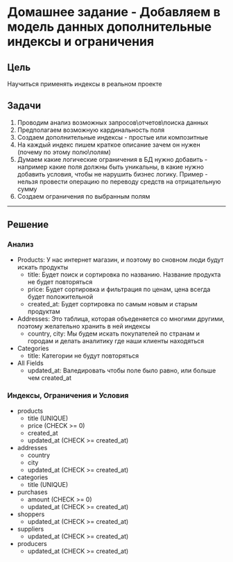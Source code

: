 # Домашнее задание - Добавляем в модель данных дополнительные индексы и ограничения

## Цель

Научиться применять индексы в реальном проекте

## Задачи

1. Проводим анализ возможных запросов\отчетов\поиска данных
2. Предполагаем возможную кардинальность поля
3. Создаем дополнительные индексы - простые или композитные
4. На каждый индекс пишем краткое описание зачем он нужен (почему по этому полю\полям)
5. Думаем какие логические ограничения в БД нужно добавить - например какие поля должны быть уникальны, в какие нужно добавить условия, чтобы не нарушить бизнес логику. Пример - нельзя провести операцию по переводу средств на отрицательную сумму
6. Создаем ограничения по выбранным полям

---

## Решение

### Анализ

- Products: У нас интернет магазин, и поэтому во сновном люди будут искать продукты
  - title: Будет поиск и сортировка по названию. Название продукта не будет повторяться
  - price: Будет сортировка и фильтрация по ценам, цена всегда будет положительной
  - created_at: Будет сортировка по самым новым и старым продуктам
- Addresses: Это таблица, которая объеденяется со многими другими, поэтому желательно хранить в ней индексы
  - country, city: Мы будем искать покупателей по странам и городам и делать аналитику где наши клиенты находяться
- Categories
  - title: Категории не будут повторяться
- All Fields
  - updated_at: Валедировать чтобы поле было равно, или больше чем created_at

### Индексы, Ограничения и Условия

- products
  - title (UNIQUE)
  - price (CHECK >= 0)
  - created_at
  - updated_at (CHECK >= created_at)
- addresses
  - country
  - city
  - updated_at (CHECK >= created_at)
- categories
  - title (UNIQUE)
- purchases
  - amount (CHECK >= 0)
  - updated_at (CHECK >= created_at)
- shoppers
  - updated_at (CHECK >= created_at)
- suppliers
  - updated_at (CHECK >= created_at)
- producers
  - updated_at (CHECK >= created_at)
